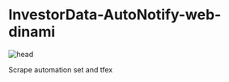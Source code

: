 # InvestorData-AutoNotify-web-dinami

![head](images/head.jpg)




Scrape automation set and tfex 


